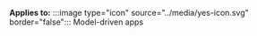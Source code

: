 
**Applies to:** :::image type="icon" source="../media/yes-icon.svg" border="false"::: Model-driven apps
